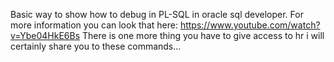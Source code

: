 Basic way to show how to debug in PL-SQL in oracle sql developer.
For more information you can look that here: https://www.youtube.com/watch?v=Ybe04HkE6Bs
There is one more thing you have to give access to hr i will certainly share you to these commands...
